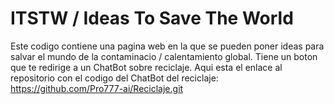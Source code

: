 # ITSTW / Ideas To Save The World
Este codigo contiene una pagina web en la que se pueden poner ideas para salvar el mundo de la contaminacio / calentamiento global. Tiene un boton que te redirige a un ChatBot sobre reciclaje.
Aqui esta el enlace al repositorio con el codigo del ChatBot del reciclaje: https://github.com/Pro777-ai/Reciclaje.git
